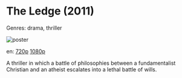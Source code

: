 # The Ledge (2011)

Genres: drama, thriller

![poster](http://image.tmdb.org/t/p/w500/7iHQhaF2LRGlHpZcjcdODDn6pj.jpg)

en:
  [720p](magnet:?xt=urn:btih:2E9BC7D4E85632661972C53D6A50F389020202C4&tr=udp://glotorrents.pw:6969/announce&tr=udp://tracker.opentrackr.org:1337/announce&tr=udp://torrent.gresille.org:80/announce&tr=udp://tracker.openbittorrent.com:80&tr=udp://tracker.coppersurfer.tk:6969&tr=udp://tracker.leechers-paradise.org:6969&tr=udp://p4p.arenabg.ch:1337&tr=udp://tracker.internetwarriors.net:1337)
  [1080p](magnet:?xt=urn:btih:716F971C9944D9146CD4B305E54AA3B79DC0BD58&tr=udp://glotorrents.pw:6969/announce&tr=udp://tracker.opentrackr.org:1337/announce&tr=udp://torrent.gresille.org:80/announce&tr=udp://tracker.openbittorrent.com:80&tr=udp://tracker.coppersurfer.tk:6969&tr=udp://tracker.leechers-paradise.org:6969&tr=udp://p4p.arenabg.ch:1337&tr=udp://tracker.internetwarriors.net:1337)
  


A thriller in which a battle of philosophies between a fundamentalist Christian and an atheist escalates into a lethal battle of wills.